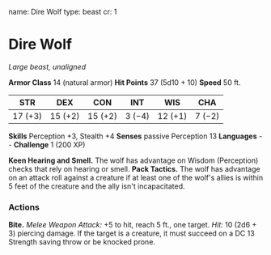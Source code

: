 name: Dire Wolf
type: beast
cr: 1

# Dire Wolf
_Large beast, unaligned_

**Armor Class** 14 (natural armor)
**Hit Points** 37 (5d10 + 10)
**Speed** 50 ft.

| STR     | DEX     | CON     | INT     | WIS     | CHA     |
|---------|---------|---------|---------|---------|---------|
| 17 (+3) | 15 (+2) | 15 (+2) | 3 (−4)  | 12 (+1) | 7 (−2)  |

**Skills** Perception +3, Stealth +4
**Senses** passive Perception 13
**Languages** --
**Challenge** 1 (200 XP)

**Keen Hearing and Smell.** The wolf has advantage on Wisdom (Perception) checks that rely on hearing or smell.
**Pack Tactics.** The wolf has advantage on an attack roll against a creature if at least one of the wolf's allies is within 5 feet of the creature and the ally isn't incapacitated.

### Actions
**Bite.** _Melee Weapon Attack:_ +5 to hit, reach 5 ft., one target. _Hit:_ 10 (2d6 + 3) piercing damage. If the target is a creature, it must succeed on a DC 13 Strength saving throw or be knocked prone.
